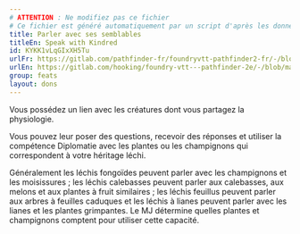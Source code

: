 ```yaml
---
# ATTENTION : Ne modifiez pas ce fichier
# Ce fichier est généré automatiquement par un script d'après les données du module Foundry VTT officiel et de sa traduction
title: Parler avec ses semblables
titleEn: Speak with Kindred
id: KYKK1vLqGIxXH5Tu
urlFr: https://gitlab.com/pathfinder-fr/foundryvtt-pathfinder2-fr/-/blob/master/data/feats/KYKK1vLqGIxXH5Tu.htm
urlEn: https://gitlab.com/hooking/foundry-vtt---pathfinder-2e/-/blob/master/packs/data/feats.db/speak-with-kindred.json
group: feats
layout: dons
---
```

Vous possédez un lien avec les créatures dont vous partagez la physiologie.

Vous pouvez leur poser des questions, recevoir des réponses et utiliser la compétence Diplomatie avec les plantes ou les champignons qui correspondent à votre héritage léchi.

Généralement les léchis fongoïdes peuvent parler avec les champignons et les moisissures ; les léchis calebasses peuvent parler aux calebasses, aux melons et aux plantes à fruit similaires ; les léchis feuillus peuvent parler aux arbres à feuilles caduques et les léchis à lianes peuvent parler avec les lianes et les plantes grimpantes. Le MJ détermine quelles plantes et champignons comptent pour utiliser cette capacité.


